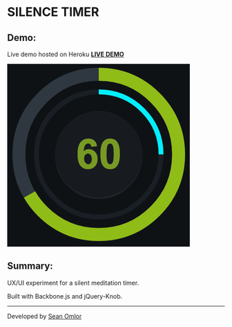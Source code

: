 SILENCE TIMER
=============

Demo:
-----
Live demo hosted on Heroku
[**LIVE DEMO**](http://timer.seanomlor.com)

[![Screenshot](/assets/images/screenshot.png)](http://timer.seanomlor.com)

Summary:
--------
UX/UI experiment for a silent meditation timer.

Built with Backbone.js and jQuery-Knob.

---
Developed by [Sean Omlor](http://seanomlor.com)
